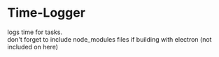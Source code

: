 # Time-Logger  
logs time for tasks.  
don't forget to include node_modules files if building with electron (not included on here)
